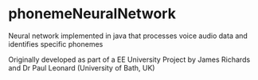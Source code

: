 phonemeNeuralNetwork
====================

Neural network implemented in java that processes voice audio data and identifies specific phonemes

Originally developed as part of a EE University Project by James Richards and Dr Paul Leonard (University of Bath, UK)
